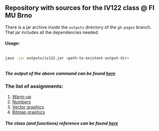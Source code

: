 ## []()Repository with sources for the IV122 class @ FI MU Brno

There is a jar archive inside the `outputs` directory of the `gh-pages` branch. That jar includes all the dependencies needed.

#### [](#usage)Usage: 
```bash
    
java -jar outputs/iv122.jar <path-to-existent-output-dir>
    
```
##### [](#output)The output of the above command can be found [here](outputs/console-output.md)

### [](#assignments)The list of assignments:
  1. [Warm-up](docs/warm-up.md)
  2. [Numbers](docs/numbers.md)
  3. [Vector graphics](docs/vector-graphics.md)
  4. [Bitmap graphics](docs/bitmap-graphics.md)
  
##### [](#reference)The class (and functions) reference can be found [here](javadoc/iv122/index.md)